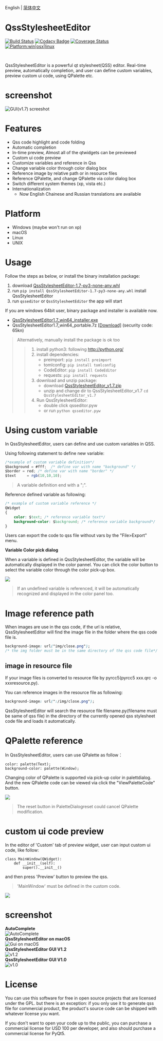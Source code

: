 English | [简体中文](readme_zh-CN.md)

# QssStylesheetEditor

[![Build Status](https://api.travis-ci.com/hustlei/QssStylesheetEditor.svg?branch=master)](https://travis-ci.com/hustlei/QssStylesheetEditor)
[![Codacy Badge](https://api.codacy.com/project/badge/Grade/220d511b3ab146d0b03fef0245e00525)](https://www.codacy.com/manual/hustlei/QssStylesheetEditor?utm_source=github.com&amp;utm_medium=referral&amp;utm_content=hustlei/QssStylesheetEditor&amp;utm_campaign=Badge_Grade)
[![Coverage Status](https://coveralls.io/repos/github/hustlei/QssStylesheetEditor/badge.svg?branch=master)](https://coveralls.io/github/hustlei/QssStylesheetEditor?branch=master)
[<img alt="Platform:win|osx|linux" src="https://raw.githubusercontent.com/hustlei/QssStylesheetEditor/master/docs/assets/badge/platform.svg?sanitize=true" onerror="this.src='https://hustlei.github.io/assets/badge/platform.svg';this.onerror=null" />](https://travis-ci.com/hustlei/QssStylesheetEditor)

<br>

QssStylesheetEditor is a powerful qt stylesheet(QSS) editor.
Real-time preview, automatically completion, and user can define custom variables,
preview custom ui code, using QPalette etc.


# screenshot

![GUI(v1.7) screeshot](https://hustlei.github.io/software/QssStylesheetEditor/screenshot/en/QssStylesheetEditor_v1.7.png  "GUI(v1.7)")

# Features

+ Qss code highlight and code folding
+ Automatic completion
+ In-time preview, Almost all of the qtwidgets can be previewed
+ Custom ui code preview
+ Customize variables and reference in Qss
+ Change variable color through color dialog box
+ Reference image by relative path or in resource files
+ Reference QPalette, and change QPalette via color dialog box
+ Switch different system themes (xp, vista etc.)
+ Internationalization
  + Now English Chainese and Russian translations are available

# Platform

+ Windows (maybe won't run on xp)
+ macOS
+ Linux
+ UNIX


# Usage

Follow the steps as below, or install the binary installation package:

1. download [QssStylesheetEditor-1.7-py3-none-any.whl](https://github.com/hustlei/QssStylesheetEditor/releases)
2. run `pip install QssStylesheetEditor-1.7-py3-none-any.whl` install QssStylesheetEditor
3. run `qsseditor` or `QssStylesheetEditor` the app will start

If you are windows 64bit user, binary package and installer is available now.

+ [QssStylesheetEditor1.7_win64_installer.exe](https://github.com/hustlei/QssStylesheetEditor/releases)
+ QssStylesheetEditor1.7_win64_portable.7z [[Download]](https://pan.baidu.com/s/1T0zzM4Y6h1SwHBsliEUbTQ) (security code: 65kn)


> Alternatively, manually install the package is ok too
> 
>> 1. install python3: following <http://python.org/>
>> 2. install dependencies:
>>     - preimport: `pip install preimport`
>>     - tomlconfig: `pip install tomlconfig`
>>     - CodeEditor: `pip install CodeEditor`
>>     - requests: `pip install requests`
>> 3. download and unzip package:
>>     + download [QssStylesheetEditor_v1.7.zip](https://github.com/hustlei/QssStylesheetEditor/releases)
>>     + unzip and change dir to QssStylesheetEditor_v1.7 `cd QssStylesheetEditor_v1.7`
>> 4. Run QssStylesheetEditor:
>>     + double click qsseditor.pyw
>>     + or run `python qsseditor.pyw`


# Using custom variable 

In QssStylesheetEditor, users can define and use custom variables in QSS. 

Using following statement to define new variable:

~~~js
/*example of custom variable definition*/
$background = #fff;  /* define var with name "background" */
$border = red; /* define var with name "border" */
$text     = rgb(10,10,10);
~~~

> A variable definition end with a ";".

Reference defined variable as following:

~~~css
/* example of custom variable reference */
QWidget
{
    color: $text; /* reference variable text*/
    background-color: $background; /* reference variable background*/
}
~~~


Users can export the code to qss file without vars by the "File>Export" menu.


**Variable Color pick dialog**

When a variable is defined in QssStylesheetEditor, the variable will be automatically displayed in the color pannel. You can click the color button to select the variable color through the color pick-up box.

<img src="https://raw.githubusercontent.com/hustlei/QssStylesheetEditor/master/docs/assets/screenshot/ColorDlg_v1.3.png" style="max-height:480px;max-width:960px"/>

> If an undefined variable is referenced, it will be automatically recognized and displayed in the color panel too. 

# Image reference path

When images are use in the qss code, if the url is relative,  QssStylesheetEditor will find the image file in the folder where the qss code file is.

~~~css
background-image: url("img/close.png");
/* the img folder must be in the same directory of the qss code file*/
~~~


## image in resource file

If your image files is converted to resource file by pyrcc5(pyrcc5 xxx.qrc -o xxxresource.py).

You can reference images in the resource file as following:

~~~css
background-image: url(":/img/close.png");
~~~

QssStylesheetEditor will search the resource file filename.py(filename must be same of qss file) in the directory of the currently opened qss stylesheet code file and loads it automatically.

# QPalette reference

In QssStylesheetEditor, users can use QPalette as follow：

~~~
color: palette(Text);
background-color: palette(Window);
~~~

Changing color of QPalette is supported via pick-up color in palettdialog.
And the new QPalette code can be viewed via click the "ViewPaletteCode" button.

<img src="https://hustlei.github.io/software/QssStylesheetEditor/screenshot/PaletteDlg_V1.7.png" style="max-height:480px;max-width:960px" />

> The reset button in PaletteDialogreset could cancel QPalette modification.

# custom ui code preview

In the  editor of 'Custom' tab of preview widget, user can input custom ui code, like follow:

~~~
class MainWindow(QWidget):
    def __init__(self):
        super().__init__()
~~~

and then press 'Preview' button to preview the qss.

> 'MainWindow' must be defined in the custom code.

<img src="https://hustlei.github.io/software/QssStylesheetEditor/screenshot/CustomPreview_v1.7.png" style="max-height:480px;max-width:960px" />

# screenshot

<div><span><b>AutoComplete</b></span></div>
    <img src="https://raw.githubusercontent.com/hustlei/QssStylesheetEditor/master/docs/assets/screenshot/AutoComplete.png" alt="AutoComplete" style="max-height:480px;max-width:960px"/>

<div><span><b>QssStylesheetEditor on macOS</b></span></div>
    <img src="https://hustlei.github.io/software/QssStylesheetEditor/screenshot/en/QssStylesheetEditor_mac_v1.5.png" alt="Gui on macOS" style="max-height:480px;max-width:960px"/>

<div><span><b>QssStylesheetEditor GUI V1.2</b></span></div>
    <img src="https://raw.githubusercontent.com/hustlei/QssStylesheetEditor/master/docs/assets/screenshot/QssStylesheetEditor_v1.2.png" alt="v1.2" style="max-height:480px;max-width:960px"/>
<div><span><b>QssStylesheetEditor GUI V1.0</b></span></div>
    <img src="https://raw.githubusercontent.com/hustlei/QssStylesheetEditor/master/docs/assets/screenshot/QssStylesheetEditor_v1.0.png" alt="v1.0" style="max-height:480px;max-width:960px"/>


# License
You can use this software for free in open source projects that are licensed under the GPL. but there is an exception: if you only use it to generate qss file for commercial product, the product's source code can be shipped with whatever license you want.

If you don't want to open your code up to the public, you can purchase a commercial license for USD 100 per developer, and also should purchase a commercial license for PyQt5.
